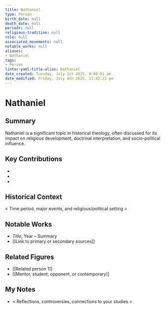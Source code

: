 ```yaml
---
title: Nathaniel
type: Person
birth_date: null
death_date: null
periods: null
religious-tradition: null
role: null
associated_movements: null
notable_works: null
aliases:
- Nathaniel
tags:
- Person
linter-yaml-title-alias: Nathaniel
date_created: Tuesday, July 1st 2025, 8:08:01 pm
date_modified: Friday, July 4th 2025, 11:42:23 pm
---
```


# Nathaniel

## Summary
Nathaniel is a significant topic in historical theology, often discussed for its impact on religious development, doctrinal interpretation, and socio-political influence.

## Key Contributions
- 
- 
- 

## Historical Context
< Time period, major events, and religious/political setting >

## Notable Works
- *Title*, Year – Summary
- [[Link to primary or secondary sources]]


## Related Figures
- [[Related person 1]]
- [[Mentor, student, opponent, or contemporary]]

## My Notes
- < Reflections, controversies, connections to your studies >
